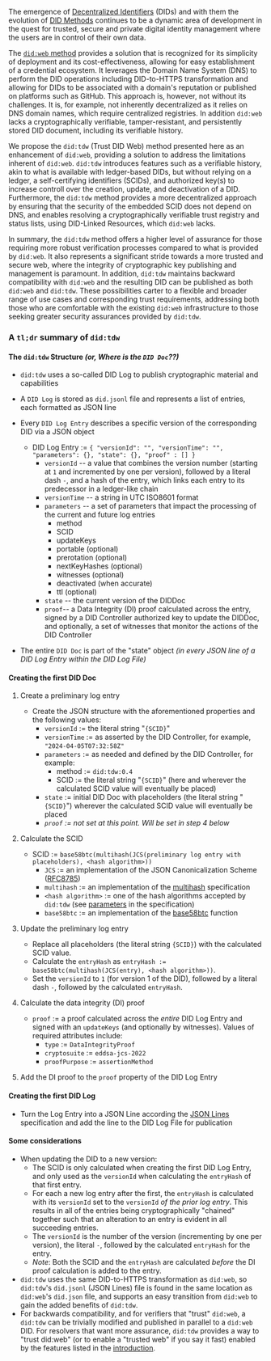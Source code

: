 The emergence of [Decentralized Identifiers](https://www.w3.org/TR/did-core/)
(DIDs) and with them the evolution of [DID
Methods](https://decentralized-id.com/web-standards/w3c/decentralized-identifier/did-methods/)
continues to be a dynamic area of development in the quest for trusted, secure
and private digital identity management where the users are in control of their
own data.

The [`did:web` method](https://w3c-ccg.github.io/did-method-web/) provides a solution that is recognized 
for its simplicity of deployment and its cost-effectiveness, allowing for easy establishment of a 
credential ecosystem. It leverages the Domain Name System (DNS) to perform the DID operations including 
DID-to-HTTPS transformation and allowing for DIDs to be associated with a domain's reputation or published 
on platforms such as GitHub. This approach is, however, not without its challenges. It is, for example, not 
inherently decentralized as it relies on DNS domain names, which require centralized registries. In addition 
`did:web` lacks a cryptographically verifiable, tamper-resistant, and persistently stored DID document,
including its verifiable history.

We propose the `did:tdw` (Trust DID Web) method presented here as an enhancement of `did:web`, providing a 
solution to address the limitations inherent of `did:web`. `did:tdw` introduces features such as a 
verifiable history, akin to what is available with ledger-based DIDs, but without relying on a ledger,
a self-certifying identifiers (SCIDs), and authorized key(s) to increase controll over the creation, update,
and deactivation of a DID. Furthermore, the `did:tdw` method provides a more decentralized approach by ensuring 
that the security of the embedded SCID does not depend on DNS, and enables resolving a cryptographically 
verifiable trust registry and status lists, using DID-Linked Resources, which `did:web` lacks. 

In summary, the `did:tdw` method offers a higher level of assurance for those requiring more robust verification 
processes compared to what is provided by `did:web`. It also represents a significant stride towards a more 
trusted and secure web, where the integrity of cryptographic key publishing and management is paramount. 
In addition, `did:tdw` maintains backward compatibility with `did:web` and the resulting DID can be published 
as both `did:web` and `did:tdw`. These possibilities carter to a flexible and broader range of use cases and 
corresponding trust requirements, addressing both those who are comfortable with the existing `did:web` 
infrastructure to those seeking greater security assurances provided by `did:tdw`. 

### A `tl;dr` summary of `did:tdw`

#### The `did:tdw` Structure *(or, Where is the `DID Doc`??)*

- `did:tdw` uses a so-called DID Log to publish cryptographic material and capabilities
- A `DID Log` is stored as `did.jsonl` file and represents a list of entries, each formatted as JSON line
- Every `DID Log Entry` describes a specific version of the corresponding DID via a JSON object
    - DID Log Entry := `{ "versionId": "", "versionTime": "", "parameters": {}, "state": {}, "proof" : [] }`  
        - `versionId` -- a value that combines the version number (starting at `1` and incremented by one per version), followed by a literal dash `-`, and a hash of the entry, which links each entry to its predecessor in a ledger-like chain
        - `versionTime` -- a string in UTC ISO8601 format 
        - `parameters` -- a set of parameters that impact the processing of the current and future log entries
            - method
            - SCID
            - updateKeys
            - portable (optional)
            - prerotation (optional)
            - nextKeyHashes (optional)
            - witnesses (optional)
            - deactivated (when accurate)
            - ttl (optional)
       - `state` -- the current version of the DIDDoc
       - `proof`-- a Data Integrity (DI) proof calculated across the entry, signed by a DID Controller authorized key to update the DIDDoc, and optionally, a set of witnesses that monitor the actions of the DID Controller

- The entire `DID Doc` is part of the "state" object *(in every JSON line of a DID Log Entry within the DID Log File)*

#### Creating the first DID Doc

1. Create a preliminary log entry
    - Create the JSON structure with the aforementioned properties and the following values:
        - `versionId` := the literal string "`{SCID}`"
        - `versionTime` := as asserted by the DID Controller, for example, `"2024-04-05T07:32:58Z"`
        - `parameters` := as needed and defined by the DID Controller, for example:
            - method := `did:tdw:0.4`
            - SCID := the literal string "`{SCID}`" (here and wherever the calculated SCID value will eventually be placed)
        - `state` := initial DID Doc with placeholders (the literal string "`{SCID}`") wherever the calculated SCID value will eventually be placed
        - *`proof` := not set at this point. Will be set in step 4 below*

2. Calculate the SCID
    - SCID := `base58btc(multihash(JCS(preliminary log entry with placeholders), <hash algorithm>))`
        - `JCS` := an implementation of the JSON Canonicalization Scheme ([RFC8785](https://www.rfc-editor.org/info/rfc8785))
        - `multihash` := an implementation of the [multihash](https://multiformats.io/multihash/) specification
        - `<hash algorithm>` := one of the hash algorithms accepted by  `did:tdw` (see [parameters](https://identity.foundation/trustdidweb/#didtdw-did-method-parameters) in the specification)
        - `base58btc` := an implementation of the [base58btc](https://datatracker.ietf.org/doc/html/draft-msporny-base58-03) function

3. Update the preliminary log entry
    - Replace all placeholders (the literal string `{SCID}`) with the calculated SCID value.
    - Calculate the `entryHash` as `entryHash := base58btc(multihash(JCS(entry), <hash algorithm>))`.
    - Set the `versionId` to `1` (for version 1 of the DID), followed by a literal dash `-`, followed by the calculated `entryHash`.

4. Calculate the data integrity (DI) proof
    - `proof` := a proof calculated across the *entire* DID Log Entry and signed with an `updateKeys` (and optionally by witnesses). Values of required attributes include:
        - `type` := `DataIntegrityProof`
        - `cryptosuite` := `eddsa-jcs-2022`
        - `proofPurpose` := `assertionMethod`

5. Add the DI proof to the `proof` property of the DID Log Entry

#### Creating the first DID Log

- Turn the Log Entry into a JSON Line according the [JSON Lines](https://jsonlines.org/) specification and add the line to the DID Log File for publication

#### Some considerations

- When updating the DID to a new version:
    - The SCID is only calculated when creating the first DID Log Entry, and
      only used as the `versionId` when calculating the `entryHash` of that
      first entry.
    - For each a new log entry after the first, the `entryHash` is calculated
      with its `versionId` set to the `versionId` *of the prior log entry*. This
      results in all of the entries being cryptographically "chained" together
      such that an alteration to an entry is evident in all succeeding entries.
    - The `versionId` is the number of the version (incrementing by one per version), the literal `-`, followed by the calculated `entryHash` for the entry.
    - *Note*: Both the SCID and the `entryHash` are calculated *before* the DI
      proof calculation is added to the entry.
- `did:tdw` uses the same DID-to-HTTPS transformation as `did:web`, so
  `did:tdw`'s  `did.jsonl` (JSON Lines) file is found in the same location as
  `did:web`'s `did.json` file, and supports an easy transition from `did:web` to
  gain the added benefits of `did:tdw`.
- For backwards compatibility, and for verifiers that "trust" `did:web`, a
`did:tdw` can be trivially modified and published in parallel to a `did:web`
DID. For resolvers that want more assurance, `did:tdw` provides a way to "trust
did:web" (or to enable a "trusted web" if you say it fast) enabled by the
features listed in the [introduction](./README.md).
